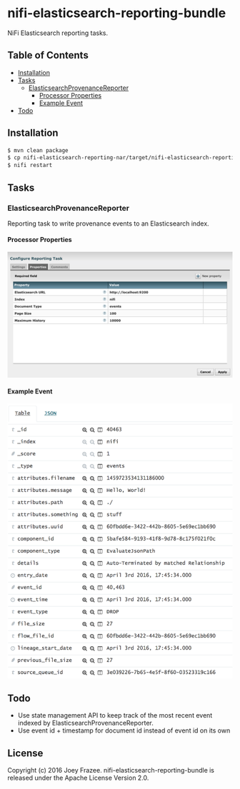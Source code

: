 # nifi-elasticsearch-reporting-bundle

NiFi Elasticsearch reporting tasks.

## Table of Contents

- [Installation](#installation)
- [Tasks](#tasks)
    - [ElasticsearchProvenanceReporter](#elasticsearchprovenancereporter)
        - [Processor Properties](#processor-properties)
        - [Example Event](#example-event)
- [Todo](#todo)

## Installation

```sh
$ mvn clean package
$ cp nifi-elasticsearch-reporting-nar/target/nifi-elasticsearch-reporting-nar-0.0.1-SNAPSHOT.nar $NIFI_HOME/lib
$ nifi restart
```

## Tasks

### ElasticsearchProvenanceReporter

Reporting task to write provenance events to an Elasticsearch index.

#### Processor Properties

![](elasticsearch_provenance_reporter_properties.png)

#### Example Event

![](elasticsearch_provenance_reporter_event.png)

## Todo

- Use state management API to keep track of the most recent event indexed by ElasticsearchProvenanceReporter.
- Use event id + timestamp for document id instead of event id on its own

## License

Copyright (c) 2016 Joey Frazee. nifi-elasticsearch-reporting-bundle is released under the Apache License Version 2.0.
